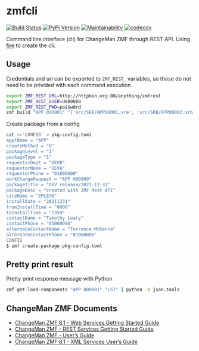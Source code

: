 # zmfcli

[![Build Status](https://travis-ci.org/kressi/zmf-cli.svg?branch=main)](https://travis-ci.org/kressi/zmf-cli)
[![PyPi Version](https://img.shields.io/pypi/v/zmfcli.svg)](https://pypi.python.org/pypi/zmfcli)
[![Maintainability](https://api.codeclimate.com/v1/badges/d2ded62d131d2b832d9b/maintainability)](https://codeclimate.com/github/kressi/zmf-cli/maintainability)
[![codecov](https://codecov.io/gh/kressi/zmf-cli/branch/main/graph/badge.svg?token=ZDHD04MJDR)](https://codecov.io/gh/kressi/zmf-cli)

Command line interface (cli) for ChangeMan ZMF through REST API. Using
[fire](https://github.com/google/python-fire) to create the cli.

## Usage

Credentials and url can be exported to `ZMF_REST_` variables, so those
do not need to be privided with each command execution.
```bash
export ZMF_REST_URL=http://httpbin.org:80/anything/zmfrest
export ZMF_REST_USER=U000000
export ZMF_REST_PWD=pa$$w0rd
zmf build "APP 000001" "['src/SRE/APP00001.sre', 'src/SRB/APP00002.srb', 'src/SRB/APP00003.srb']"
```

Create package from a config
```bash
cat <<'CONFIG' > pkg-config.toml
applName = "APP"
createMethod = "0"
packageLevel = "1"
packageType = "1"
requestorDept = "DEVB"
requestorName = "DEVA"
requestorPhone = "01000000"
workChangeRequest = "APP 000000"
packageTitle = "DEV release/2021-12-31"
packageDesc = "created with ZMF Rest API"
siteName = "ZPLEX0"
installDate = "20211231"
fromInstallTime = "0000"
toInstallTime = "2359"
contactName = "Timothy Leary"
contactPhone = "01000000"
alternateContactName = "Terrence McKenna"
alternateContactPhone = "01000000"
CONFIG
$ zmf create-package pkg-config.toml
```

## Pretty print result
Pretty print response message with Python
```bash
zmf get-load-components "APP 000001" "LST" | python -m json.tools
```

## ChangeMan ZMF Documents
- [ChangeMan ZMF 8.1 - Web Services Getting Started Guide](https://supportline.microfocus.com/documentation/books/ChangeManZMF/8.1.4/ChangeManZMFWebServices/ZMF%20Web%20Services%20Getting%20Started%20Guide.pdf)
- [ChangeMan ZMF - REST Services Getting Started Guide](https://www.microfocus.com/documentation/changeman-zmf/8.2.2/ZMF%20REST%20Services%20Getting%20Started%20Guide%20(Updated%2024%20October%202019).pdf)
- [ChangeMan ZMF - User’s Guide](https://www.microfocus.com/documentation/changeman-zmf/8.2.1/ZMF%20Users%20Guide.pdf)
- [ChangeMan ZMF 8.1 - XML Services User’s Guide](https://supportline.microfocus.com/documentation/books/ChangeManZMF/8.1.4/ChangeManZMF/ZMF%20XML%20Services%20Users%20Guide.pdf)
